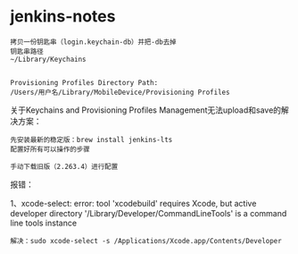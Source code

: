 # jenkins-notes



	拷贝一份钥匙串（login.keychain-db）并把-db去掉
	钥匙串路径
  	~/Library/Keychains
  	
  	
  	Provisioning Profiles Directory Path:
  	/Users/用户名/Library/MobileDevice/Provisioning Profiles
  	
  	
关于Keychains and Provisioning Profiles Management无法upload和save的解决方案：

	先安装最新的稳定版：brew install jenkins-lts
	配置好所有可以操作的步骤
	
	手动下载旧版（2.263.4）进行配置
 

报错：
	
1、xcode-select: error: tool 'xcodebuild' requires Xcode, but active developer directory '/Library/Developer/CommandLineTools' is a command line tools instance

	解决：sudo xcode-select -s /Applications/Xcode.app/Contents/Developer
